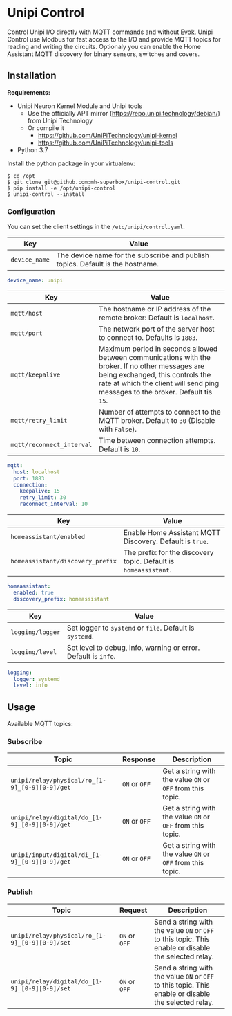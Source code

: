 # Unipi Control

Control Unipi I/O directly with MQTT commands and without [Evok](https://github.com/UniPiTechnology/evok). Unipi Control use Modbus for fast access to the I/O and provide MQTT topics for reading and writing the circuits. Optionaly you can enable the Home Assistant MQTT discovery for binary sensors, switches and covers.

## Installation

**Requirements:**

* Unipi Neuron Kernel Module and Unipi tools
  * Use the officially APT mirror (https://repo.unipi.technology/debian/) from Unipi Technology
  * Or compile it
    * https://github.com/UniPiTechnology/unipi-kernel 
    * https://github.com/UniPiTechnology/unipi-tools
* Python 3.7

Install the python package in your virtualenv:

```shell
$ cd /opt
$ git clone git@github.com:mh-superbox/unipi-control.git
$ pip install -e /opt/unipi-control
$ unipi-control --install
```

### Configuration

You can set the client settings in the `/etc/unipi/control.yaml`.

Key | Value
------ | ------
`device_name` | The device name for the subscribe and publish topics. Default is the hostname.

```yaml
device_name: unipi
```

Key | Value
------ | ------
`mqtt/host` | The hostname or IP address of the remote broker: Default is `localhost`.
`mqtt/port` | The network port of the server host to connect to. Defaults is `1883`.
`mqtt/keepalive` | Maximum period in seconds allowed between communications with the broker. If no other messages are being exchanged, this controls the rate at which the client will send ping messages to the broker. Default tis `15`.
`mqtt/retry_limit` | Number of attempts to connect to the MQTT broker. Default to `30` (Disable with `False`).
`mqtt/reconnect_interval` | Time between connection attempts. Default is `10`.

```yaml
mqtt:
  host: localhost
  port: 1883
  connection:
    keepalive: 15
    retry_limit: 30
    reconnect_interval: 10
```

Key | Value
------ | ------
`homeassistant/enabled` | Enable Home Assistant MQTT Discovery. Default is `true`.
`homeassistant/discovery_prefix` | The prefix for the discovery topic. Default is `homeassistant`.

```yaml
homeassistant:
  enabled: true
  discovery_prefix: homeassistant
```

Key | Value
------ | ------
`logging/logger` | Set logger to `systemd` or `file`. Default is `systemd`.
`logging/level` | Set level to debug, info, warning or error. Default is `info`.

```yaml
logging:
  logger: systemd
  level: info
```

## Usage

Available MQTT topics:

### Subscribe

Topic | Response | Description
------ | ------ | ------
`unipi/relay/physical/ro_[1-9]_[0-9][0-9]/get` | `ON` or `OFF` | Get a string with the value `ON` or `OFF` from this topic.
`unipi/relay/digital/do_[1-9]_[0-9][0-9]/get` | `ON` or `OFF` | Get a string with the value `ON` or `OFF` from this topic.
`unipi/input/digital/di_[1-9]_[0-9][0-9]/get` | `ON` or `OFF` | Get a string with the value `ON` or `OFF` from this topic.

### Publish

Topic | Request | Description
------ | ------ | ------
`unipi/relay/physical/ro_[1-9]_[0-9][0-9]/set` | `ON` or `OFF` | Send a string with the value `ON` or `OFF` to this topic. This enable or disable the selected relay.
`unipi/relay/digital/do_[1-9]_[0-9][0-9]/set` | `ON` or `OFF` |  Send a string with the value `ON` or `OFF` to this topic. This enable or disable the selected relay.
